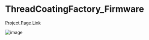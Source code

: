 # ThreadCoatingFactory_Firmware
[Project Page Link](https://egeozgul.com/filament-coating-factory/)

![image](smartSensingThread_factory_rotate.gif)
